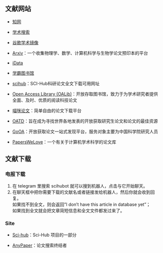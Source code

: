 ## 文献网站

- [知网](https://www.cnki.net/)

- [学术搜索](https://scholar.google.com/)

- [谷歌学术镜像](http://scholar.hedasudi.com/)

- [Arxiv](https://arxiv.org/)：一个收集物理学、数学、计算机科学与生物学论文预印本的平台

- [iData](https://www.cn-ki.net/)

- [学霸图书馆](http://www.xuebalib.com/)

- [scihub](http://tool.yovisun.com/scihub/)：SCI-Hub科研论文全文下载可用网址

- [Open Access Library (OALib)](http://www.oalib.com)：开放存取图书馆，致力于为学术研究者提供全面、及时、优质的阅读科技论文

- [喵咪论文](https://lunwen.im/)：简单自由的论文下载平台

- [OATD](https://oatd.org/)：旨在成为寻找世界各地发表的开放获取研究生论文和论文的最佳资源

- [GoOA](http://gooa.las.ac.cn/)：开放获取论文一站式发现平台，服务对象主要为中国科学院研究人员

- [PapersWeLove](https://paperswelove.org/)：一个有关于计算机学术科学的论文库

## 文献下载

### 电报下载

1. 在 telegram 里搜索 scihubot 就可以搜到机器人，点击与它开始聊天。
2. 在聊天框中把你需要下载的文献名或者链接发给机器人，然后你就会收到回复。  
如果找不到全文，则会返回”I don’t have this article in database yet”；  
如果找到全文就会把文章简短信息和全文文件都发过来了。

### Site

- [Sci-hub](http://libgen.bban.top/)：Sci-Hub 项目的一部分

- [AnyPaper](https://ifish.fun/paper/search)：论文搜索终结者
